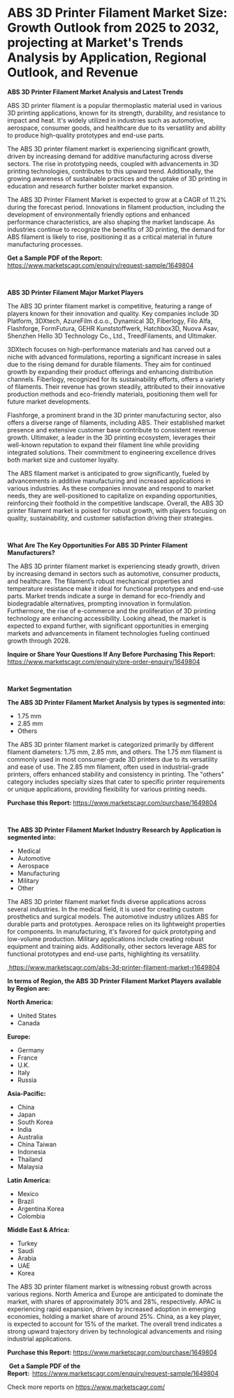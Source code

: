 <p><h1>ABS 3D Printer Filament Market Size: Growth Outlook from 2025 to 2032, projecting at Market's Trends Analysis by Application, Regional Outlook, and Revenue</h1></p><p><strong>ABS 3D Printer Filament Market Analysis and Latest Trends</strong></p>
<p><p>ABS 3D printer filament is a popular thermoplastic material used in various 3D printing applications, known for its strength, durability, and resistance to impact and heat. It's widely utilized in industries such as automotive, aerospace, consumer goods, and healthcare due to its versatility and ability to produce high-quality prototypes and end-use parts.</p><p>The ABS 3D printer filament market is experiencing significant growth, driven by increasing demand for additive manufacturing across diverse sectors. The rise in prototyping needs, coupled with advancements in 3D printing technologies, contributes to this upward trend. Additionally, the growing awareness of sustainable practices and the uptake of 3D printing in education and research further bolster market expansion.</p><p>The ABS 3D Printer Filament Market is expected to grow at a CAGR of 11.2% during the forecast period. Innovations in filament production, including the development of environmentally friendly options and enhanced performance characteristics, are also shaping the market landscape. As industries continue to recognize the benefits of 3D printing, the demand for ABS filament is likely to rise, positioning it as a critical material in future manufacturing processes.</p></p>
<p><strong>Get a Sample PDF of the Report:&nbsp;</strong> <a href="https://www.marketscagr.com/enquiry/request-sample/1649804?utm_campaign=2648&utm_medium=2&utm_source=Github&utm_content=ia&utm_term=01042025&utm_id=abs-3d-printer-filament">https://www.marketscagr.com/enquiry/request-sample/1649804</a></p>
<p>&nbsp;</p>
<p><strong>ABS 3D Printer Filament Major Market Players</strong></p>
<p><p>The ABS 3D printer filament market is competitive, featuring a range of players known for their innovation and quality. Key companies include 3D Platform, 3DXtech, AzureFilm d.o.o., Dynamical 3D, Fiberlogy, Filo Alfa, Flashforge, FormFutura, GEHR Kunststoffwerk, Hatchbox3D, Nuova Asav, Shenzhen Hello 3D Technology Co., Ltd., TreedFilaments, and Ultimaker.</p><p>3DXtech focuses on high-performance materials and has carved out a niche with advanced formulations, reporting a significant increase in sales due to the rising demand for durable filaments. They aim for continued growth by expanding their product offerings and enhancing distribution channels. Fiberlogy, recognized for its sustainability efforts, offers a variety of filaments. Their revenue has grown steadily, attributed to their innovative production methods and eco-friendly materials, positioning them well for future market developments.</p><p>Flashforge, a prominent brand in the 3D printer manufacturing sector, also offers a diverse range of filaments, including ABS. Their established market presence and extensive customer base contribute to consistent revenue growth. Ultimaker, a leader in the 3D printing ecosystem, leverages their well-known reputation to expand their filament line while providing integrated solutions. Their commitment to engineering excellence drives both market size and customer loyalty.</p><p>The ABS filament market is anticipated to grow significantly, fueled by advancements in additive manufacturing and increased applications in various industries. As these companies innovate and respond to market needs, they are well-positioned to capitalize on expanding opportunities, reinforcing their foothold in the competitive landscape. Overall, the ABS 3D printer filament market is poised for robust growth, with players focusing on quality, sustainability, and customer satisfaction driving their strategies.</p></p>
<p>&nbsp;</p>
<p><strong>What Are The Key Opportunities For ABS 3D Printer Filament Manufacturers?</strong></p>
<p><p>The ABS 3D printer filament market is experiencing steady growth, driven by increasing demand in sectors such as automotive, consumer products, and healthcare. The filament’s robust mechanical properties and temperature resistance make it ideal for functional prototypes and end-use parts. Market trends indicate a surge in demand for eco-friendly and biodegradable alternatives, prompting innovation in formulation. Furthermore, the rise of e-commerce and the proliferation of 3D printing technology are enhancing accessibility. Looking ahead, the market is expected to expand further, with significant opportunities in emerging markets and advancements in filament technologies fueling continued growth through 2028.</p></p>
<p><strong>Inquire or Share Your Questions If Any Before Purchasing This Report:</strong> <a href="https://www.marketscagr.com/enquiry/pre-order-enquiry/1649804?utm_campaign=2648&utm_medium=2&utm_source=Github&utm_content=ia&utm_term=01042025&utm_id=abs-3d-printer-filament">https://www.marketscagr.com/enquiry/pre-order-enquiry/1649804</a></p>
<p>&nbsp;</p>
<p><strong>Market Segmentation</strong></p>
<p><strong>The ABS 3D Printer Filament Market Analysis by types is segmented into:</strong></p>
<p><ul><li>1.75 mm</li><li>2.85 mm</li><li>Others</li></ul></p>
<p><p>The ABS 3D printer filament market is categorized primarily by different filament diameters: 1.75 mm, 2.85 mm, and others. The 1.75 mm filament is commonly used in most consumer-grade 3D printers due to its versatility and ease of use. The 2.85 mm filament, often used in industrial-grade printers, offers enhanced stability and consistency in printing. The "others" category includes specialty sizes that cater to specific printer requirements or unique applications, providing flexibility for various printing needs.</p></p>
<p><strong>Purchase this Report:&nbsp;</strong><a href="https://www.marketscagr.com/purchase/1649804?utm_campaign=2648&utm_medium=2&utm_source=Github&utm_content=ia&utm_term=01042025&utm_id=abs-3d-printer-filament">https://www.marketscagr.com/purchase/1649804</a></p>
<p>&nbsp;</p>
<p><strong>The ABS 3D Printer Filament Market Industry Research by Application is segmented into:</strong></p>
<p><ul><li>Medical</li><li>Automotive</li><li>Aerospace</li><li>Manufacturing</li><li>Military</li><li>Other</li></ul></p>
<p><p>The ABS 3D printer filament market finds diverse applications across several industries. In the medical field, it is used for creating custom prosthetics and surgical models. The automotive industry utilizes ABS for durable parts and prototypes. Aerospace relies on its lightweight properties for components. In manufacturing, it's favored for quick prototyping and low-volume production. Military applications include creating robust equipment and training aids. Additionally, other sectors leverage ABS for functional prototypes and end-use parts, highlighting its versatility.</p></p>
<p><a href="https://www.marketscagr.com/abs-3d-printer-filament-market-r1649804?utm_campaign=2648&utm_medium=2&utm_source=Github&utm_content=ia&utm_term=01042025&utm_id=abs-3d-printer-filament">&nbsp;https://www.marketscagr.com/abs-3d-printer-filament-market-r1649804</a></p>
<p><strong>In terms of Region, the ABS 3D Printer Filament Market Players available by Region are:</strong></p>
<p>
    <p> <strong> North America: </strong>
        <ul>
            <li>United States</li>
            <li>Canada</li>
        </ul>
        </p> 
    <p> <strong> Europe: </strong>
        <ul>
            <li>Germany</li>
            <li>France</li>
            <li>U.K.</li>
            <li>Italy</li>
            <li>Russia</li>
        </ul>
        </p> 
    <p> <strong> Asia-Pacific: </strong>
        <ul>
            <li>China</li>
            <li>Japan</li>
            <li>South Korea</li>
            <li>India</li>
            <li>Australia</li>
            <li>China Taiwan</li>
            <li>Indonesia</li>
            <li>Thailand</li>
            <li>Malaysia</li>
        </ul>
        </p> 
    <p> <strong> Latin America: </strong>
        <ul>
            <li>Mexico</li>
            <li>Brazil</li>
            <li>Argentina Korea</li>
            <li>Colombia</li>
        </ul>
        </p> 
    <p> <strong> Middle East & Africa: </strong>
        <ul>
            <li>Turkey</li>
            <li>Saudi</li>
            <li>Arabia</li>
            <li>UAE</li>
            <li>Korea</li>
        </ul>
    </p>
    </p>
<p><p>The ABS 3D printer filament market is witnessing robust growth across various regions. North America and Europe are anticipated to dominate the market, with shares of approximately 30% and 28%, respectively. APAC is experiencing rapid expansion, driven by increased adoption in emerging economies, holding a market share of around 25%. China, as a key player, is expected to account for 15% of the market. The overall trend indicates a strong upward trajectory driven by technological advancements and rising industrial applications.</p></p>
<p><strong>Purchase this Report: </strong><a href="https://www.marketscagr.com/purchase/1649804?utm_campaign=2648&utm_medium=2&utm_source=Github&utm_content=ia&utm_term=01042025&utm_id=abs-3d-printer-filament">https://www.marketscagr.com/purchase/1649804</a></p>
<p>&nbsp;<strong>Get a Sample PDF of the Report:&nbsp;&nbsp;</strong><a href="https://www.marketscagr.com/enquiry/request-sample/1649804?utm_campaign=2648&utm_medium=2&utm_source=Github&utm_content=ia&utm_term=01042025&utm_id=abs-3d-printer-filament">https://www.marketscagr.com/enquiry/request-sample/1649804</a></p>
<p><strong></strong></p>
<p>Check more reports on <a href="https://www.marketscagr.com/?utm_campaign=2648&utm_medium=2&utm_source=Github&utm_content=ia&utm_term=01042025&utm_id=abs-3d-printer-filament">https://www.marketscagr.com/</a></p>